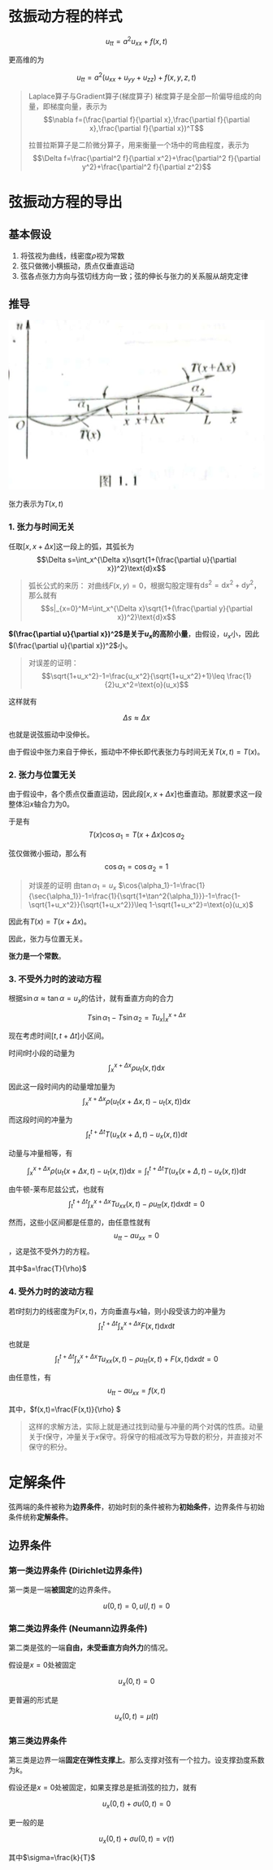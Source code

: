 # 弦振动方程的样式

$$u_{tt}=a^2u_{xx}+f(x,t)$$

更高维的为

$$u_{tt}=a^2(u_{xx}+u_{yy}+u_{zz})+f(x,y,z,t)$$

> Laplace算子与Gradient算子(梯度算子)
> 梯度算子是全部一阶偏导组成的向量，即梯度向量，表示为$$\nabla f=(\frac{\partial f}{\partial x},\frac{\partial f}{\partial x},\frac{\partial f}{\partial x})^T$$
>
> 拉普拉斯算子是二阶微分算子，用来衡量一个场中的弯曲程度，表示为$$\Delta f=\frac{\partial^2 f}{\partial x^2}+\frac{\partial^2 f}{\partial y^2}+\frac{\partial^2 f}{\partial z^2}$$
> 

# 弦振动方程的导出

## 基本假设
1. 将弦视为曲线，线密度$\rho$视为常数
2. 弦只做微小横振动，质点仅垂直运动
3. 弦各点张力方向与弦切线方向一致；弦的伸长与张力的关系服从胡克定律

## 推导

![图1.1](1-1.jpg)

张力表示为$T(x,t)$

### 1. 张力与时间无关

任取$[x, x+\Delta x]$这一段上的弧，其弧长为$$\Delta s=\int_x^{\Delta x}\sqrt{1+(\frac{\partial u}{\partial x})^2}\text{d}x$$

> 弧长公式的来历：
> 对曲线$F(x,y)=0$，根据勾股定理有$\text{d}s^2=\text{d}x^2+\text{d}y^2$，那么就有$$s|_{x=0}^M=\int_x^{\Delta x}\sqrt{1+(\frac{\partial y}{\partial x})^2}\text{d}x$$

**$(\frac{\partial u}{\partial x})^2$是关于$u_x$的高阶小量**，由假设，$u_x$小，因此$(\frac{\partial u}{\partial x})^2$小。

> 对误差的证明：
> $$\sqrt{1+u_x^2}-1=\frac{u_x^2}{\sqrt{1+u_x^2}+1}\leq \frac{1}{2}u_x^2=\text{o}(u_x)$$

这样就有

$$\Delta s \approx \Delta x$$

也就是说弦振动中没伸长。

由于假设中张力来自于伸长，振动中不伸长即代表张力与时间无关$T(x,t)=T(x)$。

### 2. 张力与位置无关

由于假设中，各个质点仅垂直运动，因此段$[x, x+\Delta x]$也垂直动。那就要求这一段整体沿$x$轴合力为$0$。

于是有$$T(x)\cos{\alpha_1}=T(x+\Delta x)\cos{\alpha_2}$$

弦仅做微小振动，那么有$$\cos{\alpha_1}=\cos{\alpha_2}=1$$

> 对误差的证明
> 由$\tan{\alpha_1}=u_x$
> $\cos{\alpha_1}-1=\frac{1}{\sec{\alpha_1}}-1=\frac{1}{\sqrt{1+\tan^2{\alpha_1}}}-1=\frac{1-\sqrt{1+u_x^2}}{\sqrt{1+u_x^2}}\leq 1-\sqrt{1+u_x^2}=\text{o}(u_x)$

因此有$T(x)=T(x+\Delta x)$。

因此，张力与位置无关。

**张力是一个常数**。

### 3. 不受外力时的波动方程

根据$\sin \alpha \approx \tan \alpha=u_x$的估计，就有垂直方向的合力

$$T\sin{\alpha_1}-T\sin{\alpha_2}=Tu_x|_x^{x+\Delta x}$$

现在考虑时间$[t,t+\Delta t]$小区间。

时间$t$时小段的动量为$$\int_x^{x+\Delta x}\rho u_t(x,t)\text{d}x$$

因此这一段时间内的动量增加量为$$\int_x^{x+\Delta x}\rho (u_t(x+\Delta x,t)-u_t(x,t))\text{d}x$$

而这段时间的冲量为$$\int_t^{t+\Delta t}T(u_x(x+\Delta,t)-u_x(x,t))\text{d}t$$

动量与冲量相等，有

$$\int_x^{x+\Delta x}\rho (u_t(x+\Delta x,t)-u_t(x,t))\text{d}x=\int_t^{t+\Delta t}T(u_x(x+\Delta,t)-u_x(x,t))\text{d}t$$

由牛顿-莱布尼兹公式，也就有$$\int_t^{t+\Delta t}\int_x^{x+\Delta x}Tu_{xx}(x,t)-\rho u_{tt}(x,t)\text{d}x\text{d}t=0$$

然而，这些小区间都是任意的，由任意性就有$$u_{tt}-au_{xx}=0$$，这是弦不受外力的方程。

其中$a=\frac{T}{\rho}$

### 4. 受外力时的波动方程

若$t$时刻力的线密度为$F(x,t)$，方向垂直与$x$轴，则小段受该力的冲量为$$\int_t^{t+\Delta t}\int_x^{x+\Delta x}F(x,t)\text{d}x\text{d}t$$

也就是$$\int_t^{t+\Delta t}\int_x^{x+\Delta x}Tu_{xx}(x,t)-\rho u_{tt}(x,t)+F(x,t)\text{d}x\text{d}t=0$$

由任意性，有$$u_{tt}-au_{xx}=f(x,t)$$

其中，$f(x,t)=\frac{F(x,t)}{\rho} $

> 这样的求解方法，实际上就是通过找到动量与冲量的两个对偶的性质。动量关于$t$保守，冲量关于$x$保守。将保守的相减改写为导数的积分，并直接对不保守的积分。

# 定解条件

弦两端的条件被称为**边界条件**，初始时刻的条件被称为**初始条件**，边界条件与初始条件统称**定解条件**。

## 边界条件

### 第一类边界条件 (Dirichlet边界条件)

第一类是一端**被固定**的边界条件。

$$u(0,t)=0,u(l,t)=0$$

### 第二类边界条件 (Neumann边界条件)

第二类是弦的一端**自由，未受垂直方向外力**的情况。

假设是$x=0$处被固定

$$u_x(0,t)=0$$

更普遍的形式是

$$u_x(0,t)=\mu(t)$$

### 第三类边界条件 

第三类是边界一端**固定在弹性支撑上**。那么支撑对弦有一个拉力。设支撑劲度系数为$k$。

假设还是$x=0$处被固定，如果支撑总是抵消弦的拉力，就有

$$u_x(0,t)+\sigma u(0,t)=0$$

更一般的是

$$u_x(0,t)+\sigma u(0,t)=v(t)$$

其中$\sigma=\frac{k}{T}$

